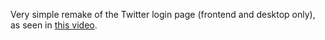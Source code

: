 Very simple remake of the Twitter login page (frontend and desktop only), as seen in [this video](https://www.youtube.com/watch?v=RSRo9P3Zma4).
